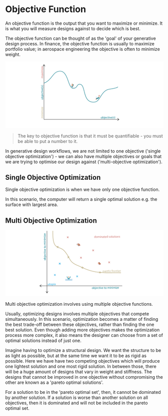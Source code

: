 # Objective Function

An objective function is the output that you want to maximize or minimize. It is what you will measure designs against to decide which is best. 

The objective function can be thought of as the 'goal' of your generative design process. In finance, the objective function is usually to maximize portfolio value; in aerospace engineering the objective is often to minimize weight.

![](../../.gitbook/assets/objectivefunction1.png)

> The key to objective function is that it must be quantifiable - you must be able to put a number to it.

In generative design workflows, we are not limited to one objective \('single objective optimization'\) - we can also have multiple objectives or goals that we are trying to optimise our design against \('multi-objective optimization'\).

## Single Objective Optimization

Single objective optimization is when we have only one objective function. 

In this scenario, the computer will return a single optimal solution e.g. the surface with largest area.

## Multi Objective Optimization

![](../../.gitbook/assets/objectivefunction2.png)

Multi objective optimization involves using multiple objective functions. 

Usually, optimizing designs involves multiple objectives that compete simultaneously. In this scenario, optimization becomes a matter of finding the best trade-off between these objectives, rather than finding the one best solution. Even though adding more objectives makes the optimization process more complex, it also means the designer can choose from a set of optimal solutions instead of just one.

Imagine having to optimize a structural design. We want the structure to be as light as possible, but at the same time we want it to be as rigid as possible. Here we have have two competing objectives which will produce one lightest solution and one most rigid solution. In between those, there will be a huge amount of designs that vary in weight and stiffness. The designs that cannot be improved in one objective without compromising the other are known as a 'pareto optimal solutions'.

For a solution to be in the 'pareto optimal set', then, it cannot be dominated by another solution. If a solution is worse than another solution on all objectives, then it is dominated and will not be included in the pareto optimal set.

